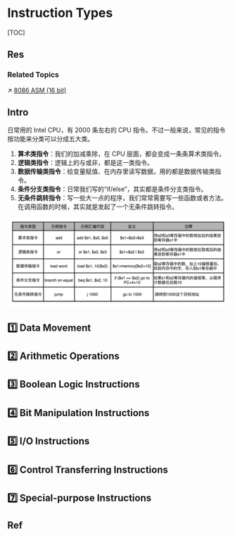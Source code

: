 # Instruction Types

[TOC]



## Res
### Related Topics
↗ [8086 ASM (16 bit)](../../../../../👩‍💻%20Programming%20Methodology%20and%20Languages/ASM%20(Assembly%20Languages)/x86%20ISA%20Based%20ASM/8086%20ASM%20(16%20bit).md)



## Intro
日常用的 Intel CPU，有 2000 条左右的 CPU 指令。不过一般来说，常见的指令按功能来分类可以分成五大类。
1. **算术类指令**：我们的加减乘除，在 CPU 层面，都会变成一条条算术类指令。
2. **逻辑类指令**：逻辑上的与或非，都是这一类指令。
3. **数据传输类指令**：给变量赋值、在内存里读写数据，用的都是数据传输类指令。
4. **条件分支类指令**：日常我们写的“if/else”，其实都是条件分支类指令。
5. **无条件跳转指令**：写一些大一点的程序，我们常常需要写一些函数或者方法。在调用函数的时候，其实就是发起了一个无条件跳转指令。

![](../../../../../../../Assets/Pics/Pasted%20image%2020240904110656.png)



## 1️⃣ Data Movement

## 2️⃣ Arithmetic Operations


## 3️⃣ Boolean Logic Instructions


## 4️⃣ Bit Manipulation Instructions


## 5️⃣ I/O Instructions 


## 6️⃣ Control Transferring Instructions


## 7️⃣ Special-purpose Instructions



## Ref

